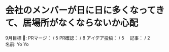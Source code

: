 # 会社のメンバーが日に日に多くなってきて、居場所がなくならないか心配

9月目標 🚀: PRマージ： / 5
PR確認： / 8
アイデア投稿： / 5　
記事： / 2　　　　　　　　　　　　
名前: Yo Yo